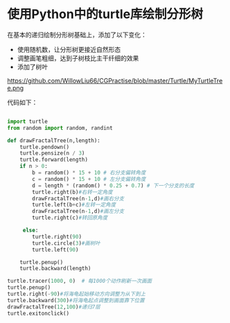 # 使用Python中的turtle库绘制分形树 #

在基本的递归绘制分形树基础上，添加了以下变化：
- 使用随机数，让分形树更接近自然形态
- 调整画笔粗细，达到子树枝比主干纤细的效果
- 添加了树叶

https://github.com/WillowLiu66/CGPractise/blob/master/Turtle/MyTurtleTree.png

代码如下：

```python

import turtle
from random import random, randint

def drawFractalTree(n,length):
    turtle.pendown()
    turtle.pensize(n / 3)
    turtle.forward(length)
    if n > 0:
        b = random() * 15 + 10 # 右分支偏转角度
        c = random() * 15 + 10 # 左分支偏转角度
        d = length * (random() * 0.25 + 0.7) # 下一个分支的长度
        turtle.right(b)#右转一定角度
        drawFractalTree(n-1,d)#画右分支
        turtle.left(b+c)#左转一定角度
        drawFractalTree(n-1,d)#画左分支
        turtle.right(c)#转回原角度

     else:
        turtle.right(90) 
        turtle.circle(3)#画树叶
        turtle.left(90)

    turtle.penup()
    turtle.backward(length)

turtle.tracer(1000, 0)  # 每1000个动作刷新一次画面
turtle.penup()
turtle.right(-90)#将海龟起始移动方向调整为从下到上
turtle.backward(300)#将海龟起点调整到画面靠下位置
drawFractalTree(12,100)#递归7层
turtle.exitonclick()      
```



